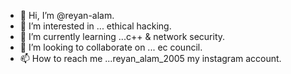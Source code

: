 - 👋 Hi, I’m @reyan-alam.
- 👀 I’m interested in ... ethical hacking.
- 🌱 I’m currently learning ...c++ & network security.
- 💞️ I’m looking to collaborate on ... ec council.
- 📫 How to reach me ...reyan_alam_2005  my instagram account.

<!---
reyan-alam/reyan-alam is a ✨ special ✨ repository because its `README.md` (this file) appears on your GitHub profile.
You can click the Preview link to take a look at your changes.
--->
